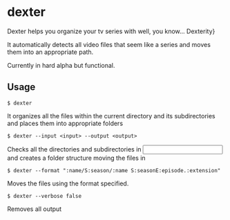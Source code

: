 # dexter

Dexter helps you organize your tv series with well, you know... Dexterity}

It automatically detects all video files that seem like a series and moves them
into an appropriate path.

Currently in hard alpha but functional.

## Usage

    $ dexter

It organizes all the files within the current directory and its subdirectories and places them into appropriate folders

    $ dexter --input <input> --output <output>

Checks all the directories and subdirectories in <input> and creates a folder structure moving the files in <output>

    $ dexter --format ":name/S:season/:name S:seasonE:episode.:extension" 

Moves the files using the format specified.

    $ dexter --verbose false

Removes all output
